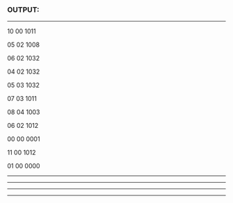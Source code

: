 ### OUTPUT:

__ __ ____

10 00 1011

05 02 1008

06 02 1032

04 02 1032

05 03 1032

07 03 1011

08 04 1003

06 02 1012

00 00 0001

11 00 1012

01 00 0000

__ __ ____

__ __ ____

__ __ ____

__ __ ____
